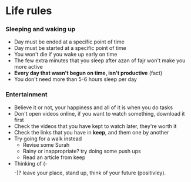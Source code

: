 # Life rules

### Sleeping and waking up

* Day must be ended at a specific point of time
* Day must be started at a specific point of time
* You won't die if you wake up early on time
* The few extra minutes that you sleep after azan of fajr won't make you more active
* **Every day that wasn't begun on time, isn't productive** (fact)
* You don't need more than 5-6 hours sleep per day

### Entertainment

* Believe it or not, your happiness and all of it is when you do tasks
* Don't open videos online, if you want to watch something, download it first
* Check the videos that you have kept to watch later, they're worth it
* Check the links that you have in **keep**, and them one by another
* Try going for a walk instead
    * Revise some Surah
    * Rainy or inappropriate? try doing some push ups
    * Read an article from keep
* Thinking of (-$$$$-)? leave your place, stand up, think of your future (positivley).

